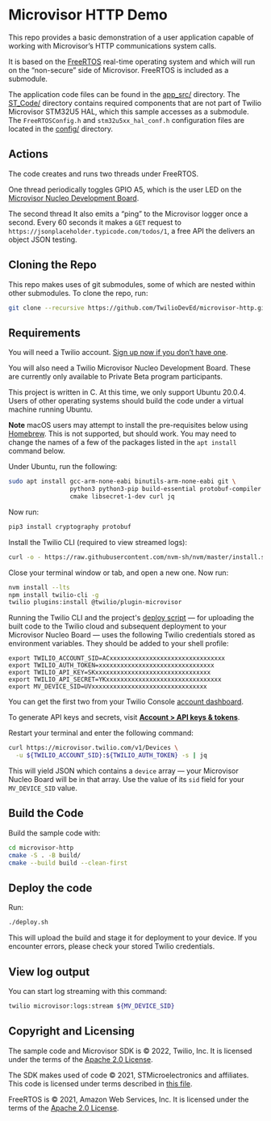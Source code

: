 # Microvisor HTTP Demo

This repo provides a basic demonstration of a user application capable of working with Microvisor’s HTTP communications system calls.

It is based on the [FreeRTOS](https://freertos.org/) real-time operating system and which will run on the “non-secure” side of Microvisor. FreeRTOS is included as a submodule.

The application code files can be found in the [app_src/](app_src/) directory. The [ST_Code/](ST_Code/) directory contains required components that are not part of Twilio Microvisor STM32U5 HAL, which this sample accesses as a submodule. The `FreeRTOSConfig.h` and `stm32u5xx_hal_conf.h` configuration files are located in the [config/](config/) directory.

## Actions

The code creates and runs two threads under FreeRTOS.

One thread periodically toggles GPIO A5, which is the user LED on the [Microvisor Nucleo Development Board](https://www.twilio.com/docs/iot/microvisor/microvisor-nucleo-development-board).

The second thread It also emits a “ping” to the Microvisor logger once a second. Every 60 seconds it makes a `GET` request to `https://jsonplaceholder.typicode.com/todos/1`, a free API the delivers an object JSON testing.

## Cloning the Repo

This repo makes uses of git submodules, some of which are nested within other submodules. To clone the repo, run:

```bash
git clone --recursive https://github.com/TwilioDevEd/microvisor-http.git
```

## Requirements

You will need a Twilio account. [Sign up now if you don’t have one](https://www.twilio.com/try-twilio).

You will also need a Twilio Microvisor Nucleo Development Board. These are currently only available to Private Beta program participants.

This project is written in C. At this time, we only support Ubuntu 20.0.4. Users of other operating systems should build the code under a virtual machine running Ubuntu.

**Note** macOS users may attempt to install the pre-requisites below using [Homebrew](https://brew.sh). This is not supported, but should work. You may need to change the names of a few of the packages listed in the `apt install` command below.

Under Ubuntu, run the following:

```bash
sudo apt install gcc-arm-none-eabi binutils-arm-none-eabi git \
                 python3 python3-pip build-essential protobuf-compiler \
                 cmake libsecret-1-dev curl jq
```

Now run:

```bash
pip3 install cryptography protobuf
```

Install the Twilio CLI (required to view streamed logs):

```bash
curl -o - https://raw.githubusercontent.com/nvm-sh/nvm/master/install.sh | bash
```

Close your terminal window or tab, and open a new one. Now run:

```bash
nvm install --lts
npm install twilio-cli -g
twilio plugins:install @twilio/plugin-microvisor
```

Running the Twilio CLI and the project's [deploy script](./deploy.sh) — for uploading the built code to the Twilio cloud and subsequent deployment to your Microvisor Nucleo Board — uses the following Twilio credentials stored as environment variables. They should be added to your shell profile:

```
export TWILIO_ACCOUNT_SID=ACxxxxxxxxxxxxxxxxxxxxxxxxxxxxxxxx
export TWILIO_AUTH_TOKEN=xxxxxxxxxxxxxxxxxxxxxxxxxxxxxxxx
export TWILIO_API_KEY=SKxxxxxxxxxxxxxxxxxxxxxxxxxxxxxxxx
export TWILIO_API_SECRET=YKxxxxxxxxxxxxxxxxxxxxxxxxxxxxxxxx
export MV_DEVICE_SID=UVxxxxxxxxxxxxxxxxxxxxxxxxxxxxxxxx
```

You can get the first two from your Twilio Console [account dashboard](https://console.twilio.com/).

To generate API keys and secrets, visit [**Account > API keys & tokens**](https://twilio.com/console/project/api-keys/).

Restart your terminal and enter the following command:

```bash
curl https://microvisor.twilio.com/v1/Devices \
  -u ${TWILIO_ACCOUNT_SID}:${TWILIO_AUTH_TOKEN} -s | jq
```

This will yield JSON which contains a `device` array — your Microvisor Nucleo Board will be in that array. Use the value of its `sid` field for your `MV_DEVICE_SID` value.

## Build the Code

Build the sample code with:

```bash
cd microvisor-http
cmake -S . -B build/
cmake --build build --clean-first
```

## Deploy the code

Run:

```bash
./deploy.sh
```

This will upload the build and stage it for deployment to your device. If you encounter errors, please check your stored Twilio credentials.

## View log output

You can start log streaming with this command:

```bash
twilio microvisor:logs:stream ${MV_DEVICE_SID}
```

## Copyright and Licensing

The sample code and Microvisor SDK is © 2022, Twilio, Inc. It is licensed under the terms of the [Apache 2.0 License](./LICENSE).

The SDK makes used of code © 2021, STMicroelectronics and affiliates. This code is licensed under terms described in [this file](https://github.com/twilio/twilio-microvisor-hal-stm32u5/blob/main/LICENSE-STM32CubeU5.md).

FreeRTOS is © 2021, Amazon Web Services, Inc. It is licensed under the terms of the [Apache 2.0 License](./LICENSE).